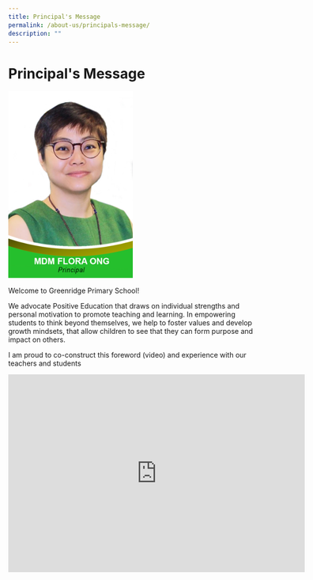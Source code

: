 ```yaml
---
title: Principal's Message
permalink: /about-us/principals-message/
description: ""
---
```

# Principal's Message

<img src="/images/About%20Us/P_Mdm%20Flora%20Ong.jpg"
     style="width:50%">
 
Welcome to Greenridge Primary School! 

We advocate Positive Education that draws on individual strengths and personal motivation to promote teaching and learning. In empowering students to think beyond themselves, we help to foster values and develop growth mindsets, that allow children to see that they can form purpose and impact on others. 

I am proud to co-construct this foreword (video) and experience with our teachers and students

<p style="text-align: center;"><iframe width="600" height="400" src="https://www.youtube.com/embed/36QyaW4QxhA" title="YouTube video player" frameborder="0" allow="accelerometer; autoplay; clipboard-write; encrypted-media; gyroscope; picture-in-picture" allowfullscreen></iframe></p>